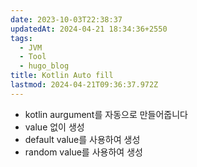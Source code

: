 ```yaml
---
date: 2023-10-03T22:38:37
updatedAt: 2024-04-21 18:34:36+2550
tags:
  - JVM
  - Tool
  - hugo_blog
title: Kotlin Auto fill
lastmod: 2024-04-21T09:36:37.972Z
---
```

* kotlin aurgument를 자동으로 만들어줍니다
* value 없이 생성
* default value를 사용하여 생성
* random value를 사용하여 생성
